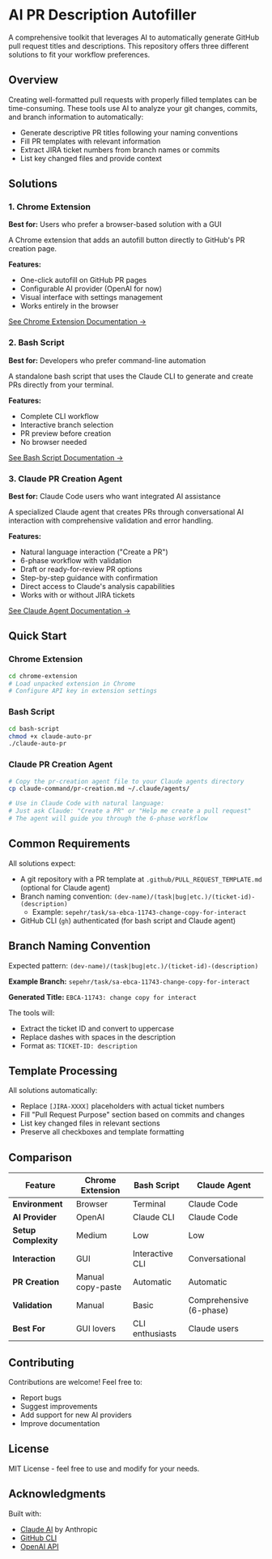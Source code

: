 # AI PR Description Autofiller

A comprehensive toolkit that leverages AI to automatically generate GitHub pull request titles and descriptions. This repository offers three different solutions to fit your workflow preferences.

## Overview

Creating well-formatted pull requests with properly filled templates can be time-consuming. These tools use AI to analyze your git changes, commits, and branch information to automatically:
- Generate descriptive PR titles following your naming conventions
- Fill PR templates with relevant information
- Extract JIRA ticket numbers from branch names or commits
- List key changed files and provide context

## Solutions

### 1. Chrome Extension
**Best for:** Users who prefer a browser-based solution with a GUI

A Chrome extension that adds an autofill button directly to GitHub's PR creation page.

**Features:**
- One-click autofill on GitHub PR pages
- Configurable AI provider (OpenAI for now)
- Visual interface with settings management
- Works entirely in the browser

[See Chrome Extension Documentation →](./chrome-extension/README.md)

### 2. Bash Script
**Best for:** Developers who prefer command-line automation

A standalone bash script that uses the Claude CLI to generate and create PRs directly from your terminal.

**Features:**
- Complete CLI workflow
- Interactive branch selection
- PR preview before creation
- No browser needed

[See Bash Script Documentation →](./bash-script/README.md)

### 3. Claude PR Creation Agent
**Best for:** Claude Code users who want integrated AI assistance

A specialized Claude agent that creates PRs through conversational AI interaction with comprehensive validation and error handling.

**Features:**
- Natural language interaction ("Create a PR")
- 6-phase workflow with validation
- Draft or ready-for-review PR options
- Step-by-step guidance with confirmation
- Direct access to Claude's analysis capabilities
- Works with or without JIRA tickets

[See Claude Agent Documentation →](./claude-command/README.md)

## Quick Start

### Chrome Extension
```bash
cd chrome-extension
# Load unpacked extension in Chrome
# Configure API key in extension settings
```

### Bash Script
```bash
cd bash-script
chmod +x claude-auto-pr
./claude-auto-pr
```

### Claude PR Creation Agent
```bash
# Copy the pr-creation agent file to your Claude agents directory
cp claude-command/pr-creation.md ~/.claude/agents/

# Use in Claude Code with natural language:
# Just ask Claude: "Create a PR" or "Help me create a pull request"
# The agent will guide you through the 6-phase workflow
```

## Common Requirements

All solutions expect:
- A git repository with a PR template at `.github/PULL_REQUEST_TEMPLATE.md` (optional for Claude agent)
- Branch naming convention: `(dev-name)/(task|bug|etc.)/(ticket-id)-(description)`
  - Example: `sepehr/task/sa-ebca-11743-change-copy-for-interact`
- GitHub CLI (`gh`) authenticated (for bash script and Claude agent)

## Branch Naming Convention

Expected pattern: `(dev-name)/(task|bug|etc.)/(ticket-id)-(description)`

**Example Branch:** `sepehr/task/sa-ebca-11743-change-copy-for-interact`

**Generated Title:** `EBCA-11743: change copy for interact`

The tools will:
- Extract the ticket ID and convert to uppercase
- Replace dashes with spaces in the description
- Format as: `TICKET-ID: description`

## Template Processing

All solutions automatically:
- Replace `[JIRA-XXXX]` placeholders with actual ticket numbers
- Fill "Pull Request Purpose" section based on commits and changes
- List key changed files in relevant sections
- Preserve all checkboxes and template formatting

## Comparison

| Feature | Chrome Extension | Bash Script | Claude Agent |
|---------|-----------------|-------------|----------------|
| **Environment** | Browser | Terminal | Claude Code |
| **AI Provider** | OpenAI | Claude CLI | Claude Code |
| **Setup Complexity** | Medium | Low | Low |
| **Interaction** | GUI | Interactive CLI | Conversational |
| **PR Creation** | Manual copy-paste | Automatic | Automatic |
| **Validation** | Manual | Basic | Comprehensive (6-phase) |
| **Best For** | GUI lovers | CLI enthusiasts | Claude users |

## Contributing

Contributions are welcome! Feel free to:
- Report bugs
- Suggest improvements
- Add support for new AI providers
- Improve documentation

## License

MIT License - feel free to use and modify for your needs.

## Acknowledgments

Built with:
- [Claude AI](https://claude.ai) by Anthropic
- [GitHub CLI](https://cli.github.com/)
- [OpenAI API](https://openai.com/api/)
